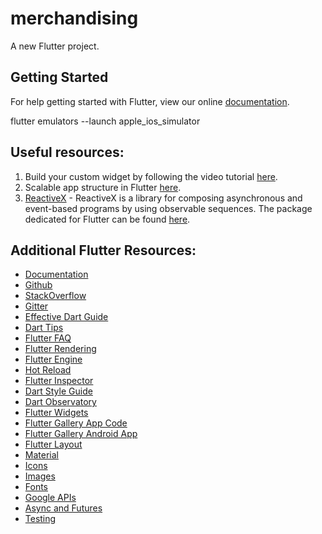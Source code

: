 # merchandising

A new Flutter project.

## Getting Started

For help getting started with Flutter, view our online
[documentation](https://flutter.io/).

flutter emulators --launch apple_ios_simulator

## Useful resources:
1. Build your custom widget by following the video tutorial [here](https://www.youtube.com/watch?time_continue=26&v=oC7eCgcP0ew).
2. Scalable app structure in Flutter [here](https://hackernoon.com/scalable-app-structure-in-flutter-dad61a4bc389).
3. [ReactiveX](http://reactivex.io/intro.html) - ReactiveX is a library for composing asynchronous and event-based programs by using observable sequences. The package dedicated for Flutter can be found [here](https://github.com/ReactiveX/rxdart).

## Additional Flutter Resources:
- [Documentation](https://docs.flutter.io/)
- [Github](https://github.com/flutter/flutter)
- [StackOverflow](https://stackoverflow.com/questions/tagged/flutter)
- [Gitter](https://gitter.im/flutter/flutter)
- [Effective Dart Guide](https://www.dartlang.org/guides/language/effective-dart)
- [Dart Tips](https://www.dartlang.org/resources/dart-tips)
- [Flutter FAQ](https://flutter.io/faq/)
- [Flutter Rendering](https://www.youtube.com/watch?v=UUfXWzp0-DU)
- [Flutter Engine](https://github.com/flutter/engine/wiki)
- [Hot Reload](https://flutter.io/hot-reload/)
- [Flutter Inspector](https://dart-lang.github.io/observatory/)
- [Dart Style Guide](https://www.dartlang.org/guides/language/effective-dart/style)
- [Dart Observatory](https://dart-lang.github.io/observatory/)
- [Flutter Widgets](https://flutter.io/widgets/)
- [Flutter Gallery App Code](https://github.com/flutter/flutter/tree/master/examples/flutter_gallery)
- [Flutter Gallery Android App](https://play.google.com/store/apps/details?id=io.flutter.demo.gallery)
- [Flutter Layout](https://flutter.io/tutorials/layout/)
- [Material](https://material.io)
- [Icons](https://thenounproject.com)
- [Images](https://unsplash.com)
- [Fonts](https://fonts.google.com)
- [Google APIs](https://pub.dartlang.org/packages/googleapis)
- [Async and Futures](https://www.dartlang.org/tutorials/language/futures)
- [Testing](https://flutter.io/testing/)
